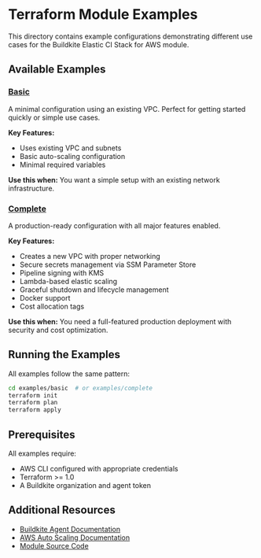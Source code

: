 # Terraform Module Examples

This directory contains example configurations demonstrating different use cases for the Buildkite Elastic CI Stack for AWS module.

## Available Examples

### [Basic](./basic)
A minimal configuration using an existing VPC. Perfect for getting started quickly or simple use cases.

**Key Features:**
- Uses existing VPC and subnets
- Basic auto-scaling configuration
- Minimal required variables

**Use this when:** You want a simple setup with an existing network infrastructure.

### [Complete](./complete)
A production-ready configuration with all major features enabled.

**Key Features:**
- Creates a new VPC with proper networking
- Secure secrets management via SSM Parameter Store
- Pipeline signing with KMS
- Lambda-based elastic scaling
- Graceful shutdown and lifecycle management
- Docker support
- Cost allocation tags

**Use this when:** You need a full-featured production deployment with security and cost optimization.

## Running the Examples

All examples follow the same pattern:

```bash
cd examples/basic  # or examples/complete
terraform init
terraform plan
terraform apply
```

## Prerequisites

All examples require:
- AWS CLI configured with appropriate credentials
- Terraform >= 1.0
- A Buildkite organization and agent token

## Additional Resources

- [Buildkite Agent Documentation](https://buildkite.com/docs/agent/v3)
- [AWS Auto Scaling Documentation](https://docs.aws.amazon.com/autoscaling/)
- [Module Source Code](../../)
